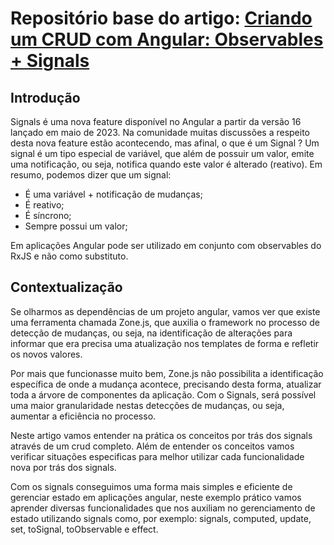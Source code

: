 # Repositório base do artigo: [Criando um CRUD com Angular: Observables + Signals](https://medium.com/@lspeixotodev/criando-um-crud-com-angular-observables-signals-75008ff4671c)

## Introdução

Signals é uma nova feature disponível no Angular a partir da versão 16 lançado em maio de 2023. Na comunidade muitas discussões a respeito desta nova feature estão acontecendo, mas afinal, o que é um Signal ? Um signal é um tipo especial de variável, que além de possuir um valor, emite uma notificação, ou seja, notifica quando este valor é alterado (reativo). Em resumo, podemos dizer que um signal:

* É uma variável + notificação de mudanças;
* É reativo;
* É síncrono;
* Sempre possui um valor;

Em aplicações Angular pode ser utilizado em conjunto com observables do RxJS e não como substituto.

## Contextualização

Se olharmos as dependências de um projeto angular, vamos ver que existe uma ferramenta chamada Zone.js, que auxilia o framework no processo de detecção de mudanças, ou seja, na identificação de alterações para informar que era precisa uma atualização nos templates de forma e refletir os novos valores.

Por mais que funcionasse muito bem, Zone.js não possibilita a identificação específica de onde a mudança acontece, precisando desta forma, atualizar toda a árvore de componentes da aplicação. Com o Signals, será possível uma maior granularidade nestas detecções de mudanças, ou seja, aumentar a eficiência no processo.

Neste artigo vamos entender na prática os conceitos por trás dos signals através de um crud completo. Além de entender os conceitos vamos verificar situações especificas para melhor utilizar cada funcionalidade nova por trás dos signals.

Com os signals conseguimos uma forma mais simples e eficiente de gerenciar estado em aplicações angular, neste exemplo prático vamos aprender diversas funcionalidades que nos auxiliam no gerenciamento de estado utilizando signals como, por exemplo: signals, computed, update, set, toSignal, toObservable e effect.
